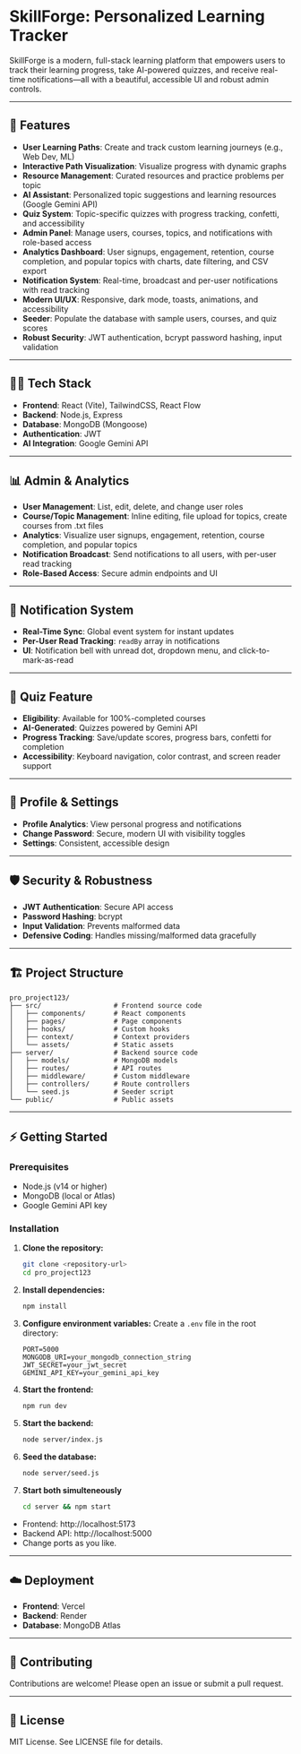 # SkillForge: Personalized Learning Tracker

SkillForge is a modern, full-stack learning platform that empowers users to track their learning progress, take AI-powered quizzes, and receive real-time notifications—all with a beautiful, accessible UI and robust admin controls.

---

## 🚀 Features

- **User Learning Paths**: Create and track custom learning journeys (e.g., Web Dev, ML)
- **Interactive Path Visualization**: Visualize progress with dynamic graphs
- **Resource Management**: Curated resources and practice problems per topic
- **AI Assistant**: Personalized topic suggestions and learning resources (Google Gemini API)
- **Quiz System**: Topic-specific quizzes with progress tracking, confetti, and accessibility
- **Admin Panel**: Manage users, courses, topics, and notifications with role-based access
- **Analytics Dashboard**: User signups, engagement, retention, course completion, and popular topics with charts, date filtering, and CSV export
- **Notification System**: Real-time, broadcast and per-user notifications with read tracking
- **Modern UI/UX**: Responsive, dark mode, toasts, animations, and accessibility
- **Seeder**: Populate the database with sample users, courses, and quiz scores
- **Robust Security**: JWT authentication, bcrypt password hashing, input validation

---

## 🧑‍💻 Tech Stack

- **Frontend**: React (Vite), TailwindCSS, React Flow
- **Backend**: Node.js, Express
- **Database**: MongoDB (Mongoose)
- **Authentication**: JWT
- **AI Integration**: Google Gemini API

---

## 📊 Admin & Analytics

- **User Management**: List, edit, delete, and change user roles
- **Course/Topic Management**: Inline editing, file upload for topics, create courses from .txt files
- **Analytics**: Visualize user signups, engagement, retention, course completion, and popular topics
- **Notification Broadcast**: Send notifications to all users, with per-user read tracking
- **Role-Based Access**: Secure admin endpoints and UI

---

## 🔔 Notification System

- **Real-Time Sync**: Global event system for instant updates
- **Per-User Read Tracking**: `readBy` array in notifications
- **UI**: Notification bell with unread dot, dropdown menu, and click-to-mark-as-read

---

## 📝 Quiz Feature

- **Eligibility**: Available for 100%-completed courses
- **AI-Generated**: Quizzes powered by Gemini API
- **Progress Tracking**: Save/update scores, progress bars, confetti for completion
- **Accessibility**: Keyboard navigation, color contrast, and screen reader support

---

## 👤 Profile & Settings

- **Profile Analytics**: View personal progress and notifications
- **Change Password**: Secure, modern UI with visibility toggles
- **Settings**: Consistent, accessible design

---

## 🛡️ Security & Robustness

- **JWT Authentication**: Secure API access
- **Password Hashing**: bcrypt
- **Input Validation**: Prevents malformed data
- **Defensive Coding**: Handles missing/malformed data gracefully

---

## 🏗️ Project Structure

```
pro_project123/
├── src/                  # Frontend source code
│   ├── components/       # React components
│   ├── pages/            # Page components
│   ├── hooks/            # Custom hooks
│   ├── context/          # Context providers
│   └── assets/           # Static assets
├── server/               # Backend source code
│   ├── models/           # MongoDB models
│   ├── routes/           # API routes
│   ├── middleware/       # Custom middleware
│   ├── controllers/      # Route controllers
│   └── seed.js           # Seeder script
└── public/               # Public assets
```

---

## ⚡ Getting Started

### Prerequisites
- Node.js (v14 or higher)
- MongoDB (local or Atlas)
- Google Gemini API key

### Installation

1. **Clone the repository:**
   ```bash
   git clone <repository-url>
   cd pro_project123
   ```
2. **Install dependencies:**
   ```bash
   npm install
   ```
3. **Configure environment variables:**
   Create a `.env` file in the root directory:
   ```env
   PORT=5000
   MONGODB_URI=your_mongodb_connection_string
   JWT_SECRET=your_jwt_secret
   GEMINI_API_KEY=your_gemini_api_key
   ```
4. **Start the frontend:**
   ```bash
   npm run dev
   ```
5. **Start the backend:**
   ```bash
   node server/index.js
   ```
6. **Seed the database:**
   ```bash
   node server/seed.js
   ```
7. **Start both simulteneously**
   ```bash
   cd server && npm start
   ```

- Frontend: http://localhost:5173
- Backend API: http://localhost:5000
- Change ports as you like.
---

## ☁️ Deployment

- **Frontend**: Vercel
- **Backend**: Render
- **Database**: MongoDB Atlas

---

## 🤝 Contributing

Contributions are welcome! Please open an issue or submit a pull request.

---

## 📄 License

MIT License. See LICENSE file for details.
